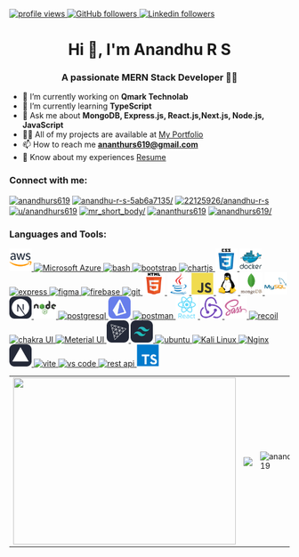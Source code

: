   
<p align="left">
  <a href="https://github.com/AnandhuRs619/">
    <img src="https://komarev.com/ghpvc/?username=AnandhuRs619&color=red" alt="profile views" />
  </a>
<a href="https://github.com/AnandhuRs619/?tab=followers">
    <img alt="GitHub followers" src="https://img.shields.io/github/followers/AnandhuRs619?color=yellow&logo=github">
  </a>
<a href="https://www.linkedin.com/in/anandhu-r-s-5ab6a7135/">
    <img alt="Linkedin followers" src="https://img.shields.io/badge/followers-500+-blue?color=blue&logo=linkedin">
  </a>
  </p>

<h1 align="center">Hi 👋, I'm Anandhu R S</h1>
<h3 align="center">A passionate MERN Stack Developer 🧑‍💻</h3>

- 🔭 I’m currently working on **Qmark Technolab**
- 🌱 I’m currently learning **TypeScript**
- 💬 Ask me about **MongoDB, Express.js, React.js,Next.js, Node.js, JavaScript**
- 👨‍💻 All of my projects are available at [My Portfolio](https://anandhurs.netlify.app/)
- 📫 How to reach me **ananthurs619@gmail.com**
- 📄 Know about my experiences [Resume](https://drive.google.com/file/d/1MFdZ089b9WWi63AMel2ouTNdTfnyi517/view?usp=sharing)

<h3 align="left">Connect with me:</h3>
<p align="left">
  <a href="https://dev.to/anandhurs619" target="blank"><img align="center" src="https://raw.githubusercontent.com/rahuldkjain/github-profile-readme-generator/master/src/images/icons/Social/devto.svg" alt="anandhurs619" height="30" width="40" /></a>
  <a href="https://linkedin.com/in/anandhu-r-s-5ab6a7135/" target="blank"><img align="center" src="https://raw.githubusercontent.com/rahuldkjain/github-profile-readme-generator/master/src/images/icons/Social/linked-in-alt.svg" alt="anandhu-r-s-5ab6a7135/" height="30" width="40" /></a>
  <a href="https://stackoverflow.com/users/22125926/anandhu-r-s" target="blank"><img align="center" src="https://raw.githubusercontent.com/rahuldkjain/github-profile-readme-generator/master/src/images/icons/Social/stack-overflow.svg" alt="22125926/anandhu-r-s" height="30" width="40" /></a>
  <a href="https://codesandbox.com/u/anandhurs619" target="blank"><img align="center" src="https://raw.githubusercontent.com/rahuldkjain/github-profile-readme-generator/master/src/images/icons/Social/codesandbox.svg" alt="u/anandhurs619" height="30" width="40" /></a>
  <a href="https://instagram.com/mr_short_body/" target="blank"><img align="center" src="https://raw.githubusercontent.com/rahuldkjain/github-profile-readme-generator/master/src/images/icons/Social/instagram.svg" alt="mr_short_body/" height="30" width="40" /></a>
  <a href="https://www.hackerrank.com/ananthurs619" target="blank"><img align="center" src="https://raw.githubusercontent.com/rahuldkjain/github-profile-readme-generator/master/src/images/icons/Social/hackerrank.svg" alt="ananthurs619" height="30" width="40" /></a>
  <a href="https://www.leetcode.com/anandhurs619/" target="blank"><img align="center" src="https://raw.githubusercontent.com/rahuldkjain/github-profile-readme-generator/master/src/images/icons/Social/leet-code.svg" alt="anandhurs619/" height="30" width="40" /></a>
</p>

<h3 align="left">Languages and Tools:</h3>
<p align="left">
  <a href="https://aws.amazon.com" target="_blank" rel="noreferrer">
    <img src="https://raw.githubusercontent.com/devicons/devicon/master/icons/amazonwebservices/amazonwebservices-original-wordmark.svg" alt="aws" width="40" height="40"/>
  </a>
  <a href="https://azure.microsoft.com/en-in" target="_blank" rel="noreferrer">
    <img src="https://user-images.githubusercontent.com/25181517/183911544-95ad6ba7-09bf-4040-ac44-0adafedb9616.png" alt="Microsoft Azure" width="40" height="40"/>
  </a>
  <a href="https://www.gnu.org/software/bash/" target="_blank" rel="noreferrer">
    <img src="https://user-images.githubusercontent.com/25181517/192158606-7c2ef6bd-6e04-47cf-b5bc-da2797cb5bda.png" alt="bash" width="40" height="40"/>
  </a>
  <a href="https://getbootstrap.com" target="_blank" rel="noreferrer">
    <img src="https://user-images.githubusercontent.com/25181517/183898054-b3d693d4-dafb-4808-a509-bab54cf5de34.png" alt="bootstrap" width="40" height="40"/>
  </a>
  <a href="https://www.chartjs.org" target="_blank" rel="noreferrer">
    <img src="https://www.chartjs.org/media/logo-title.svg" alt="chartjs" width="40" height="40"/>
  </a>
  <a href="https://www.w3schools.com/css/" target="_blank" rel="noreferrer">
    <img src="https://raw.githubusercontent.com/devicons/devicon/master/icons/css3/css3-original-wordmark.svg" alt="css3" width="40" height="40"/>
  </a>
  <a href="https://www.docker.com/" target="_blank" rel="noreferrer">
    <img src="https://raw.githubusercontent.com/devicons/devicon/master/icons/docker/docker-original-wordmark.svg" alt="docker" width="40" height="40"/>
  </a>
  <a href="https://expressjs.com" target="_blank" rel="noreferrer">
    <img src="https://user-images.githubusercontent.com/25181517/183859966-a3462d8d-1bc7-4880-b353-e2cbed900ed6.png" alt="express" width="40" height="40"/>
  </a>
  <a href="https://www.figma.com/" target="_blank" rel="noreferrer">
    <img src="https://www.vectorlogo.zone/logos/figma/figma-icon.svg" alt="figma" width="40" height="40"/>
  </a>
  <a href="https://firebase.google.com/" target="_blank" rel="noreferrer">
    <img src="https://www.vectorlogo.zone/logos/firebase/firebase-icon.svg" alt="firebase" width="40" height="40"/>
  </a>
  <a href="https://git-scm.com/" target="_blank" rel="noreferrer">
    <img src="https://www.vectorlogo.zone/logos/git-scm/git-scm-icon.svg" alt="git" width="40" height="40"/>
  </a>
  <a href="https://www.w3.org/html/" target="_blank" rel="noreferrer">
    <img src="https://raw.githubusercontent.com/devicons/devicon/master/icons/html5/html5-original-wordmark.svg" alt="html5" width="40" height="40"/>
  </a>
  <a href="https://www.java.com" target="_blank" rel="noreferrer">
    <img src="https://raw.githubusercontent.com/devicons/devicon/master/icons/java/java-original.svg" alt="java" width="40" height="40"/>
  </a>
  <a href="https://developer.mozilla.org/en-US/docs/Web/JavaScript" target="_blank" rel="noreferrer">
    <img src="https://raw.githubusercontent.com/devicons/devicon/master/icons/javascript/javascript-original.svg" alt="javascript" width="40" height="40"/>
  </a>
  <a href="https://www.linux.org/" target="_blank" rel="noreferrer">
    <img src="https://raw.githubusercontent.com/devicons/devicon/master/icons/linux/linux-original.svg" alt="linux" width="40" height="40"/>
  </a>
  <a href="https://www.mongodb.com/" target="_blank" rel="noreferrer">
    <img src="https://raw.githubusercontent.com/devicons/devicon/master/icons/mongodb/mongodb-original-wordmark.svg" alt="mongodb" width="40" height="40"/>
  </a>
  <a href="https://www.mysql.com/" target="_blank" rel="noreferrer">
    <img src="https://raw.githubusercontent.com/devicons/devicon/master/icons/mysql/mysql-original-wordmark.svg" alt="mysql" width="40" height="40"/>
  </a>
    <a href="https://nextjs.org/" target="_blank" rel="noreferrer">
    <img src="https://github.com/tandpfun/skill-icons/blob/main/icons/NextJS-Dark.svg" alt="nextjs" width="40" height="40"/>
  </a>
  <a href="https://nodejs.org" target="_blank" rel="noreferrer">
    <img src="https://raw.githubusercontent.com/devicons/devicon/master/icons/nodejs/nodejs-original-wordmark.svg" alt="nodejs" width="40" height="40"/>
  </a>
  <a href="https://www.postgresql.org/" target="_blank" rel="noreferrer">
    <img src="https://user-images.githubusercontent.com/25181517/117208740-bfb78400-adf5-11eb-97bb-09072b6bedfc.png" alt="postgresql" width="40" height="40"/>
  </a>
  <a href="https://www.prisma.io/" target="_blank" rel="noreferrer">
    <img src="https://github.com/tandpfun/skill-icons/blob/main/icons/Prisma.svg" alt="Prisma" width="40" height="40"/>
  </a>
  <a href="https://postman.com" target="_blank" rel="noreferrer">
    <img src="https://www.vectorlogo.zone/logos/getpostman/getpostman-icon.svg" alt="postman" width="40" height="40"/>
  </a>
  <a href="https://reactjs.org/" target="_blank" rel="noreferrer">
    <img src="https://raw.githubusercontent.com/devicons/devicon/master/icons/react/react-original-wordmark.svg" alt="react" width="40" height="40"/>
  </a>
  <a href="https://redux.js.org" target="_blank" rel="noreferrer">
    <img src="https://raw.githubusercontent.com/devicons/devicon/master/icons/redux/redux-original.svg" alt="redux" width="40" height="40"/>
  </a>
  <a href="https://sass-lang.com" target="_blank" rel="noreferrer">
    <img src="https://raw.githubusercontent.com/devicons/devicon/master/icons/sass/sass-original.svg" alt="sass" width="40" height="40"/>
  </a>
  <a href="https://recoiljs.org/" target="_blank" rel="noreferrer">
    <img src="https://cdn.worldvectorlogo.com/logos/recoil-js.svg" alt="recoil" width="40" height="40"/>
  </a>
  <a href="https://chakra-ui.com/" target="_blank" rel="noreferrer">
    <img src="https://user-images.githubusercontent.com/25181517/190887639-d0ba4ec9-ddbe-45dd-bea1-4db83846503e.png" alt="chakra UI" width="40" height="40"/>
  </a>
  <a href="https://mui.com/material-ui/" target="_blank" rel="noreferrer">
    <img src="https://user-images.githubusercontent.com/25181517/189716630-fe6c084c-6c66-43af-aa49-64c8aea4a5c2.png" alt="Meterial UI" width="40" height="40"/>
  </a>
  <a href="https://threejs.org/docs/index.html#manual/en/introduction/Loading-3D-models" target="_blank" rel="noreferrer">
    <img src="https://github.com/tandpfun/skill-icons/blob/main/icons/ThreeJS-Dark.svg" alt="Three js" width="40" height="40"/>
  </a>
  <a href="https://tailwindcss.com/" target="_blank" rel="noreferrer">
    <img src="https://github.com/tandpfun/skill-icons/blob/main/icons/TailwindCSS-Dark.svg" alt="TailwindCSS" width="40" height="40"/>
  </a>
  <a href="https://ubuntu.com/" target="_blank" rel="noreferrer">
    <img src="https://user-images.githubusercontent.com/25181517/186884153-99edc188-e4aa-4c84-91b0-e2df260ebc33.png" alt="ubuntu" width="40" height="40"/>
  </a>
  <a href="https://www.kali.org/" target="_blank" rel="noreferrer">
    <img src="https://github.com/tandpfun/skill-icons/blob/main/icons/Kali-Dark.svg" alt="Kali Linux" width="40" height="40"/>
  </a>
  <a href="https://www.nginx.com/" target="_blank" rel="noreferrer">
    <img src="https://user-images.githubusercontent.com/25181517/183345125-9a7cd2e6-6ad6-436f-8490-44c903bef84c.png" alt="Nginx" width="40" height="40"/>
  </a>
  <a href="https://vercel.com/" target="_blank" rel="noreferrer">
    <img src="https://github.com/tandpfun/skill-icons/blob/main/icons/Vercel-Dark.svg" alt="Vercel" width="40" height="40"/>
  </a>
  <a href="https://vitejs.dev/" target="_blank" rel="noreferrer">
    <img src="https://github-production-user-asset-6210df.s3.amazonaws.com/62091613/261395532-b40892ef-efb8-4b0e-a6b5-d1cfc2f3fc35.png" alt="vite" width="40" height="40"/>
  </a>
  <a href="https://code.visualstudio.com/" target="_blank" rel="noreferrer">
    <img src="https://user-images.githubusercontent.com/25181517/192108891-d86b6220-e232-423a-bf5f-90903e6887c3.png" alt="vs code" width="40" height="40"/>
  </a>
  <a href="https://restfulapi.net/" target="_blank" rel="noreferrer">
    <img src="https://user-images.githubusercontent.com/25181517/192107858-fe19f043-c502-4009-8c47-476fc89718ad.png" alt="rest api" width="40" height="40"/>
  </a>
  <a href="https://www.typescriptlang.org/" target="_blank" rel="noreferrer">
    <img src="https://raw.githubusercontent.com/devicons/devicon/master/icons/typescript/typescript-original.svg" alt="typescript" width="40" height="40"/>
  </a>
</p>

<table >
  <tr>
     <td>
<img align="center" src="https://github-readme-stats.vercel.app/api/top-langs/?username=Anandhurs619&theme=transparent&include_all_commits=true"  width="400" height="300" />
       </td>
   <td>
  <img align="center" src="https://github-readme-stats.vercel.app/api/wakatime?username=Anandhurs619&theme=dark" />
</td>
    <td>
<img align="center" src="https://github-readme-stats.vercel.app/api?username=anandhurs619&show_icons=true&bg_color=000000&locale=en" alt="anandhurs619"width="400" height="300" />
  </td>
 <td>
 <img align="center" src="https://streak-stats.demolab.com?user=Anandhurs619&theme=dark" alt="Anandhurs619's GitHub Streak" width="400" height="300"/>
   </td>
 </tr>
</table>
